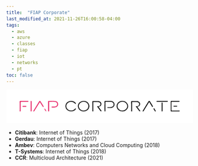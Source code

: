 ```yaml
---
title:  "FIAP Corporate"
last_modified_at: 2021-11-26T16:00:58-04:00
tags:
  - aws
  - azure
  - classes
  - fiap
  - iot
  - networks
  - pt
toc: false
---
```


[![](/assets/images/posts/2017-02-01-fiap-corporate.png)](https://www.fiap.com.br/corporate/)

- **Citibank**: Internet of Things (2017)
- **Gerdau**: Internet of Things (2017)
- **Ambev**: Computers Networks and Cloud Computing (2018)
- **T-Systems**: Internet of Things (2018)
- **CCR**: Multicloud Architecture (2021)